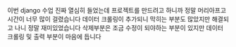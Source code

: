 이번 django 수업 진짜 열심히 들었는데 프로젝트를 만드려고 하니까 정말 머리아프고 시간이 너무 많이 걸렸습니다
데이터 크롤링이 추가되니 막히는 부분도 많았지만
해결되고 나니 정말 재미있었습니다
삭제부분은 조금 수정이 되야하는 부분이 있지만
데이터 크롤링 및 출력 부분이 마음에 듭니다